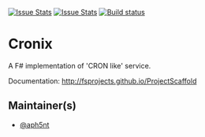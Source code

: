 [![Issue Stats](http://issuestats.com/github/aph5nt/cronix/badge/issue)](http://issuestats.com/github/aph5nt/cronix)
[![Issue Stats](http://issuestats.com/github/aph5nt/cronix/badge/pr)](http://issuestats.com/github/aph5nt/cronix)
[![Build status](https://ci.appveyor.com/api/projects/status/ceo9ycw09wfhul0d?svg=true)](https://ci.appveyor.com/project/aph5nt/cronix)

# Cronix

A F# implementation of 'CRON like' service.

Documentation: http://fsprojects.github.io/ProjectScaffold

## Maintainer(s)

- [@aph5nt](https://github.com/aph5nt)

